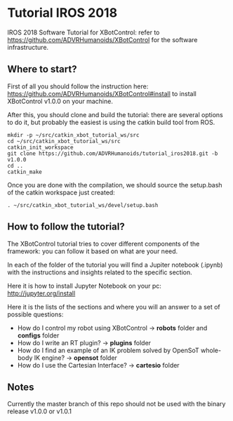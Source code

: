 # Tutorial IROS 2018
IROS 2018 Software Tutorial for XBotControl: refer to https://github.com/ADVRHumanoids/XBotControl for the software infrastructure.

## Where to start?

First of all you should follow the instruction here: https://github.com/ADVRHumanoids/XBotControl#install to install XBotControl v1.0.0 on your machine.

After this, you should clone and build the tutorial: there are several options to do it, but probably the easiest is using the catkin build tool from ROS.

```
mkdir -p ~/src/catkin_xbot_tutorial_ws/src
cd ~/src/catkin_xbot_tutorial_ws/src
catkin_init_workspace
git clone https://github.com/ADVRHumanoids/tutorial_iros2018.git -b v1.0.0
cd ..
catkin_make
```

Once you are done with the compilation, we should source the setup.bash of the catkin workspace just created:

```
. ~/src/catkin_xbot_tutorial_ws/devel/setup.bash
```

## How to follow the tutorial?

The XBotControl tutorial tries to cover different components of the framework: you can follow it based on what are your need.

In each of the folder of the tutorial you will find a Jupiter notebook (.ipynb) with the instructions and insights related to the specific section.

Here it is how to install Jupyter Notebook on your pc: http://jupyter.org/install

Here it is the lists of the sections and where you will an answer to a set of possible questions:

- How do I control my robot using XBotControl -> **robots** folder and **configs** folder
- How do I write an RT plugin? -> **plugins** folder
- How do I find an example of an IK problem solved by OpenSoT whole-body IK engine? -> **opensot** folder
- How do I use the Cartesian Interface? -> **cartesio** folder

## Notes

Currently the master branch of this repo should not be used with the binary release v1.0.0 or v1.0.1
